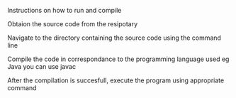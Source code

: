 Instructions on how to run and compile

Obtaion the source code from the resipotary

Navigate to the directory containing the source code using the command line

Compile the code in correspondance to the programming language used eg Java you can use javac

After the compilation is succesfull, execute the program using appropriate command
